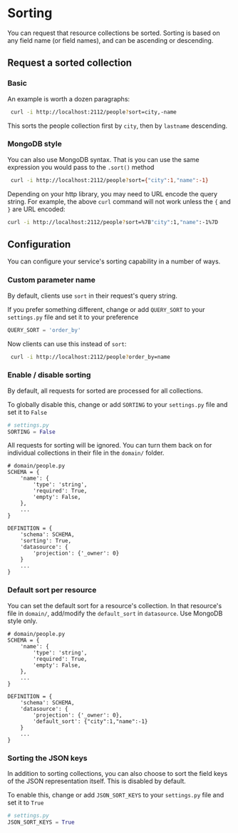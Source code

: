 # Sorting

You can request that resource collections be sorted. Sorting is based on any field name (or field names), and can be ascending or descending.

## Request a sorted collection
### Basic
An example is worth a dozen paragraphs:

```bash
 curl -i http://localhost:2112/people?sort=city,-name
 ```

This sorts the people collection first by `city`, then by `lastname` descending.

### MongoDB style

You can also use MongoDB syntax.  That is you can use the same expression you would pass to the `.sort()` method

```bash
 curl -i http://localhost:2112/people?sort={"city":1,"name":-1}
 ```

Depending on your http library, you may need to URL encode the query string.  For example, the above `curl` command will not work unless the `{` and `}` are URL encoded:

```bash
curl -i http://localhost:2112/people?sort=%7B"city":1,"name":-1%7D
```

## Configuration
You can configure your service's sorting capability in a number of ways.

### Custom parameter name
By default, clients use `sort` in their request's query string.

If you prefer something different, change or add `QUERY_SORT` to your `settings.py` file and set it to your preference

```python
QUERY_SORT = 'order_by'
```

Now clients can use this instead of `sort`:
```bash
 curl -i http://localhost:2112/people?order_by=name
 ```


### Enable / disable sorting
By default, all requests for sorted are processed for all collections.

To globally disable this, change or add `SORTING` to your `settings.py` file and set it to `False`

```python
# settings.py
SORTING = False
```

All requests for sorting will be ignored.  You can turn them back on for individual collections in their file in the `domain/` folder.

```python{13}
# domain/people.py
SCHEMA = {
    'name': {
        'type': 'string',
        'required': True,
        'empty': False,
    },
    ...
}

DEFINITION = {
    'schema': SCHEMA,
    'sorting': True,
    'datasource': {
        'projection': {'_owner': 0}
    }
    ...
}
```

### Default sort per resource
You can set the default sort for a resource's collection.  In that resource's file in `domain/`, add/modify the `default_sort` in `datasource`.  Use MongoDB style only. 

```python{15}
# domain/people.py
SCHEMA = {
    'name': {
        'type': 'string',
        'required': True,
        'empty': False,
    },
    ...
}

DEFINITION = {
    'schema': SCHEMA,
    'datasource': {
        'projection': {'_owner': 0},
        'default_sort': {"city":1,"name":-1}
    }
    ...
}
```

### Sorting the JSON keys
In addition to sorting collections, you can also choose to sort the field keys of the JSON representation itself.  This is disabled by default.

To enable this, change or add `JSON_SORT_KEYS` to your `settings.py` file and set it to `True`

```python
# settings.py
JSON_SORT_KEYS = True
```


